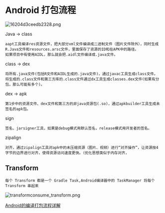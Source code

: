 # Android 打包流程

![16204d3ceedb2328.png](https://upload-images.jianshu.io/upload_images/61189-5178e754aa615226.png)

Java -> class

    aapt工具编译res资源文件，把大部分xml文件编译成二进制文件（图片文件除外），同时生成R.Java文件和resources.arsc文件，里面保存了资源的ID和在APK中的路径。
    如果项目中有使用AIDL，那么就会把.aidl文件编译成.java文件。

class -> dex

    将所有.java文件(包括R文件和AIDL生成的.java文件)，通过javac工具生成class文件。
    将生成的.class文件和第三方库的.class文件通过dx工具生成classes.dex文件(如果有分包，那么可能有多个)。

dex -> apk

    第1步中的资源文件、dex文件和第三方的非java资源包(.so)，通过apkbuilder工具生成未签名的apk包。

sign

    签名，jarsigner工具，如果是debug模式用默认签名，release模式用开发者的签名。

zipalign

    对齐，通过zipalign工具对apk中的未压缩资源（图片、视频）进行“对齐操作”，让资源按4字节的边界进行对齐，使得资源访问速度更快。（优化思想类似于内存对齐，

## Transform 

    每个 Transform 都是一个 Gradle Task,Android编译器中的 TaskManager 将每个 Transform 串起来

![transformconsume_transform.png](https://upload-images.jianshu.io/upload_images/61189-85778a7046b23933.png)


[Android的编译打包流程详解](https://www.jianshu.com/p/019c735050e0)</br>
